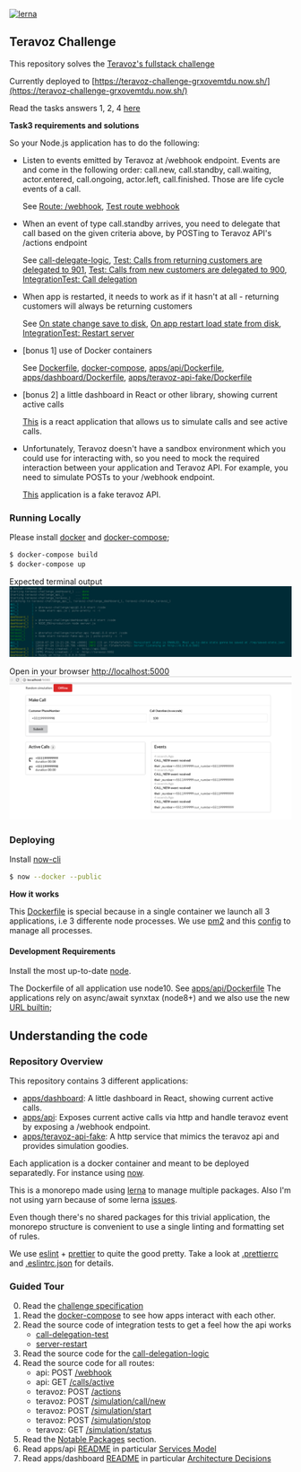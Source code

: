 [![lerna](https://img.shields.io/badge/maintained%20with-lerna-cc00ff.svg)](https://lernajs.io/)

## Teravoz Challenge

This repository solves the [Teravoz's fullstack challenge](https://github.com/felipeblassioli/teravoz-challenge/blob/master/docs/challenge.md)

Currently deployed to [https://teravoz-challenge-grxovemtdu.now.sh/](https://teravoz-challenge-grxovemtdu.now.sh/)

Read the tasks answers 1, 2, 4 [here](https://github.com/felipeblassioli/teravoz-challenge/blob/master/docs/tasks-answers.md)

**Task3 requirements and solutions**

So your Node.js application has to do the following:

- Listen to events emitted by Teravoz at /webhook endpoint. Events are and come in the following order: call.new, call.standby, call.waiting, actor.entered, call.ongoing, actor.left, call.finished. Those are life cycle events of a call.

  See
  [Route: /webhook](https://github.com/felipeblassioli/teravoz-challenge/blob/master/apps/api/src/routes/webhook.js), 
  [Test route webhook](https://github.com/felipeblassioli/teravoz-challenge/blob/master/apps/api/src/routes/webhook.test.js)

- When an event of type call.standby arrives, you need to delegate that call based on the given criteria above, by POSTing to Teravoz API's /actions endpoint

  See
  [call-delegate-logic](https://github.com/felipeblassioli/teravoz-challenge/blob/master/apps/api/src/services/TeravozEventHandlerService/logic/call-delegation-logic.js), 
  [Test: Calls from returning customers are delegated to 901](https://github.com/felipeblassioli/teravoz-challenge/blob/master/apps/api/src/services/TeravozEventHandlerService/logic/call-delegation-logic.test.js#L30), 
  [Test: Calls from new customers are delegated to 900](https://github.com/felipeblassioli/teravoz-challenge/blob/master/apps/api/src/services/TeravozEventHandlerService/logic/call-delegation-logic.test.js#L58), 
  [IntegrationTest: Call delegation](https://github.com/felipeblassioli/teravoz-challenge/blob/master/apps/api/integration-test/call-delegation.test.js)

- When app is restarted, it needs to work as if it hasn't at all - returning customers will always be returning customers

  See
  [On state change save to disk](https://github.com/felipeblassioli/teravoz-challenge/blob/master/apps/api/src/services/TeravozEventHandlerService/TeravozEventHandlerService.js#L31), 
  [On app restart load state from disk](https://github.com/felipeblassioli/teravoz-challenge/blob/master/apps/api/src/services/TeravozEventHandlerService/TeravozEventHandlerService.js#L24),
  [IntegrationTest: Restart server](https://github.com/felipeblassioli/teravoz-challenge/blob/master/apps/api/integration-test/server-restart.test.js)

- [bonus 1] use of Docker containers

  See
  [Dockerfile](https://github.com/felipeblassioli/teravoz-challenge/blob/master/Dockerfile), 
  [docker-compose](https://github.com/felipeblassioli/teravoz-challenge/blob/master/docker-compose.yml), 
  [apps/api/Dockerfile](https://github.com/felipeblassioli/teravoz-challenge/blob/master/apps/api/Dockerfile), 
  [apps/dashboard/Dockerfile](https://github.com/felipeblassioli/teravoz-challenge/blob/master/apps/dashboard/Dockerfile), 
  [apps/teravoz-api-fake/Dockerfile](https://github.com/felipeblassioli/teravoz-challenge/blob/master/apps/teravoz-api-fake/Dockerfile)

- [bonus 2] a little dashboard in React or other library, showing current active calls

  [This](https://github.com/felipeblassioli/teravoz-challenge/tree/master/apps/dashboard) is a react application that allows us to simulate calls and see active calls.

- Unfortunately, Teravoz doesn't have a sandbox environment which you could use for interacting with, so you need to mock the required interaction between your application and Teravoz API. For example, you need to simulate POSTs to your /webhook endpoint.

  [This](https://github.com/felipeblassioli/teravoz-challenge/tree/master/apps/teravoz-api-fake) application is a fake teravoz API.

### Running Locally

Please install [docker](https://docs.docker.com/install/) and [docker-compose](https://docs.docker.com/compose/install/);

```bash
$ docker-compose build
$ docker-compose up
```

Expected terminal output
![alt docker-compose](https://github.com/felipeblassioli/teravoz-challenge/blob/master/images/docker-compose-up.png)

Open in your browser [http://localhost:5000](http://localhost:5000)
![alt dashboard](https://github.com/felipeblassioli/teravoz-challenge/blob/master/images/dashboard.png)

### Deploying

Install [now-cli](https://zeit.co/docs/features/now-cli)

```bash
$ now --docker --public
```
**How it works**

This [Dockerfile](https://github.com/felipeblassioli/teravoz-challenge/blob/master/Dockerfile) is special because in a single container we launch all 3 applications, i.e 3 differente node processes. We use [pm2](http://pm2.keymetrics.io/) and this [config](https://github.com/felipeblassioli/teravoz-challenge/blob/master/ecosystem.config.js) to manage all processes.

#### Development Requirements

Install the most up-to-date [node](https://nodejs.org/en/download/).

The Dockerfile of all application use node10. See [apps/api/Dockerfile](https://github.com/felipeblassioli/teravoz-challenge/blob/master/apps/api/Dockerfile)
The applications rely on async/await synxtax (node8+) and we also use the new [URL builtin](https://nodejs.org/api/url.html);

## Understanding the code

### Repository Overview

This repository contains 3 different applications:

- [apps/dashboard](https://github.com/felipeblassioli/teravoz-challenge/tree/master/apps/dashboard): A little dashboard in React, showing current active calls.
- [apps/api](https://github.com/felipeblassioli/teravoz-challenge/tree/master/apps/api): Exposes current active calls via http and handle teravoz event by exposing a /webhook endpoint.
- [apps/teravoz-api-fake](https://github.com/felipeblassioli/teravoz-challenge/tree/master/apps/teravoz-fake-api): A http service that mimics the teravoz api and provides simulation goodies.

Each application is a docker container and meant to be deployed separatedly. For instance using [now](https://zeit.co/now).

This is a monorepo made using [lerna](https://github.com/lerna/lerna) to manage multiple packages.
Also I'm not using yarn because of some lerna [issues](https://github.com/lerna/lerna/issues/1349).

Even though there's no shared packages for this trivial application, the monorepo structure is convenient to use a single linting and formatting set of rules.

We use [eslint](https://eslint.org/) + [prettier](https://github.com/prettier/prettier) to quite the good pretty. Take a look at [.prettierrc](https://github.com/felipeblassioli/teravoz-challenge/blob/master/.prettierrc) and [.eslintrc.json](https://github.com/felipeblassioli/teravoz-challenge/blob/master/.eslintrc.json) for details.

### Guided Tour 

0.  Read the [challenge specification](https://github.com/felipeblassioli/teravoz-challenge/blob/master/docs/challenge.md)
1.  Read the [docker-compose](https://github.com/felipeblassioli/teravoz-challenge/blob/master/docker-compose.yml) to see how apps interact with each other.
2.  Read the source code of integration tests to get a feel how the api works
    - [call-delegation-test](https://github.com/felipeblassioli/teravoz-challenge/blob/master/apps/api/integration-test/call-delegation.test.js)
    - [server-restart](https://github.com/felipeblassioli/teravoz-challenge/blob/master/apps/api/integration-test/server-restart.test.js)
3.  Read the source code for the [call-delegation-logic](https://github.com/felipeblassioli/teravoz-challenge/blob/master/apps/api/src/services/TeravozEventHandlerService/logic/call-delegation-logic.js)
4.  Read the source code for all routes:
    - api: POST [/webhook](https://github.com/felipeblassioli/teravoz-challenge/blob/master/apps/api/src/routes/webhook.js#L18)
    - api: GET [/calls/active](https://github.com/felipeblassioli/teravoz-challenge/blob/master/apps/api/src/routes/calls.js#L7)
    - teravoz: POST [/actions](https://github.com/felipeblassioli/teravoz-challenge/blob/master/apps/teravoz-api-fake/src/routes/actions.js#L17)
    - teravoz: POST [/simulation/call/new](https://github.com/felipeblassioli/teravoz-challenge/blob/master/apps/teravoz-api-fake/src/routes/simulation.js#L6)
    - teravoz: POST [/simulation/start](https://github.com/felipeblassioli/teravoz-challenge/blob/master/apps/teravoz-api-fake/src/routes/simulation.js#L17)
    - teravoz: POST [/simulation/stop](https://github.com/felipeblassioli/teravoz-challenge/blob/master/apps/teravoz-api-fake/src/routes/simulation.js#L24)
    - teravoz: GET [/simulation/status](https://github.com/felipeblassioli/teravoz-challenge/blob/master/apps/teravoz-api-fake/src/routes/simulation.js#L29)
5.  Read the [Notable Packages](https://github.com/felipeblassioli/teravoz-challenge/blob/master/docs/notable-packages.md) section.
6.  Read apps/api [README](https://github.com/felipeblassioli/teravoz-challenge/blob/master/apps/api/README.md) in particular [Services Model](https://github.com/felipeblassioli/teravoz-challenge/tree/master/apps/api#services-model)
7.  Read apps/dashboard [README](https://github.com/felipeblassioli/teravoz-challenge/tree/master/apps/dashboard) in particular [Architecture Decisions](https://github.com/felipeblassioli/teravoz-challenge/tree/master/apps/dashboard#architecture-decisions)
